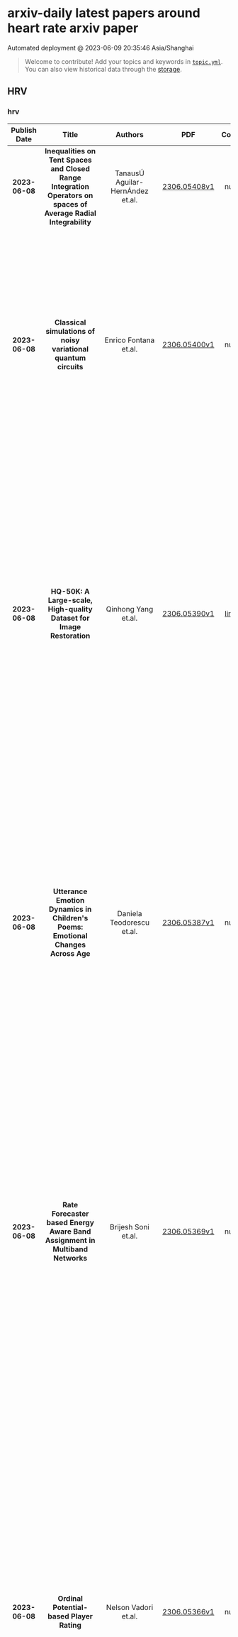 # arxiv-daily latest papers around heart rate arxiv paper
Automated deployment @ 2023-06-09 20:35:46 Asia/Shanghai
> Welcome to contribute! Add your topics and keywords in [`topic.yml`]({repo_url}/blob/main/database/topic.yml).
> You can also view historical data through the [storage]({repo_url}/blob/main/database/storage).

## HRV

### hrv
|Publish Date|Title|Authors|PDF|Code|Abstract|
| :---: | :---: | :---: | :---: | :---: | :---: |
|**2023-06-08**|**Inequalities on Tent Spaces and Closed Range Integration Operators on spaces of Average Radial Integrability**|TanausÚ Aguilar-HernÁndez et.al.|[2306.05408v1](http://arxiv.org/abs/2306.05408v1)|null|We deal with a reverse Carleson measure inequality for the tent spaces of analytic functions in the unit disc $\mathbb{D}$ of the complex plane. The tent spaces of measurable functions were introduced by Coifman, Meyer and Stein.   Let $1\leq p,q < \infty$ and consider the positive Borel measure $d\mu(z) = \chi_{G}(z)\frac{dm(z)}{(1-|z|)}$ defined in terms of a measurable set $G \subseteq \mathbb{D}$ and of the area Lebesgue measure $dm(z)$ in $\mathbb{D}$. We prove a necessary and sufficient condition on $G$ in order to exist a constant $K>0$ such that $$   \int_{\mathbb{T}} \left(\int_{\Gamma(\xi)} |f(z)|^{p}\ d\mu(z) \right)^{q/p}\ |d\xi|\geq K \,\int_{\mathbb{T}} \left(\int_{\Gamma(\xi)} |f(z)|^{p}\ \frac{dm(z)}{1-|z|}\right)^{q/p}\ |d\xi|, $$ for any $f$ analytic in $\mathbb{D}$ with the property, the right term of the inequality above is finite. Here $\mathbb{T}$ stands for the unit circle and $\Gamma(\xi)$ is a non-tangential region with vertex at $\xi \in \mathbb{T}$.   This work extends the study of D. Luecking on Bergman spaces to the analytic tent spaces. We apply our result to characterize the closed range property of the integration operator known as Pommerenke operator when acting on the average radial integrability spaces. T. Aguilar-Hern\'andez, M. Contreras and L. Rodr\'iguez-Piazza introduced these spaces for the first time in the literature. The Hardy and the Bergman spaces form part of this family.|
|**2023-06-08**|**Classical simulations of noisy variational quantum circuits**|Enrico Fontana et.al.|[2306.05400v1](http://arxiv.org/abs/2306.05400v1)|null|Noise detrimentally affects quantum computations so that they not only become less accurate but also easier to simulate classically as systems scale up. We construct a classical simulation algorithm, LOWESA (low weight efficient simulation algorithm), for estimating expectation values of noisy parameterised quantum circuits. It combines previous results on spectral analysis of parameterised circuits with Pauli back-propagation and recent ideas for simulations of noisy random circuits. We show, under some conditions on the circuits and mild assumptions on the noise, that LOWESA gives an efficient, polynomial algorithm in the number of qubits (and depth), with approximation error that vanishes exponentially in the physical error rate and a controllable cut-off parameter. We also discuss the practical limitations of the method for circuit classes with correlated parameters and its scaling with decreasing error rates.|
|**2023-06-08**|**HQ-50K: A Large-scale, High-quality Dataset for Image Restoration**|Qinhong Yang et.al.|[2306.05390v1](http://arxiv.org/abs/2306.05390v1)|[link](https://github.com/littleyaang/hq-50k)|This paper introduces a new large-scale image restoration dataset, called HQ-50K, which contains 50,000 high-quality images with rich texture details and semantic diversity. We analyze existing image restoration datasets from five different perspectives, including data scale, resolution, compression rates, texture details, and semantic coverage. However, we find that all of these datasets are deficient in some aspects. In contrast, HQ-50K considers all of these five aspects during the data curation process and meets all requirements. We also present a new Degradation-Aware Mixture of Expert (DAMoE) model, which enables a single model to handle multiple corruption types and unknown levels. Our extensive experiments demonstrate that HQ-50K consistently improves the performance on various image restoration tasks, such as super-resolution, denoising, dejpeg, and deraining. Furthermore, our proposed DAMoE, trained on our \dataset, outperforms existing state-of-the-art unified models designed for multiple restoration tasks and levels. The dataset and code are available at \url{https://github.com/littleYaang/HQ-50K}.|
|**2023-06-08**|**Utterance Emotion Dynamics in Children's Poems: Emotional Changes Across Age**|Daniela Teodorescu et.al.|[2306.05387v1](http://arxiv.org/abs/2306.05387v1)|null|Emerging psychopathology studies are showing that patterns of changes in emotional state -- emotion dynamics -- are associated with overall well-being and mental health. More recently, there has been some work in tracking emotion dynamics through one's utterances, allowing for data to be collected on a larger scale across time and people. However, several questions about how emotion dynamics change with age, especially in children, and when determined through children's writing, remain unanswered. In this work, we use both a lexicon and a machine learning based approach to quantify characteristics of emotion dynamics determined from poems written by children of various ages. We show that both approaches point to similar trends: consistent increasing intensities for some emotions (e.g., anger, fear, joy, sadness, arousal, and dominance) with age and a consistent decreasing valence with age. We also find increasing emotional variability, rise rates (i.e., emotional reactivity), and recovery rates (i.e., emotional regulation) with age. These results act as a useful baselines for further research in how patterns of emotions expressed by children change with age, and their association with mental health.|
|**2023-06-08**|**Rate Forecaster based Energy Aware Band Assignment in Multiband Networks**|Brijesh Soni et.al.|[2306.05369v1](http://arxiv.org/abs/2306.05369v1)|null|The high frequency communication bands (mmWave and sub-THz) promise tremendous data rates, however, they also have very high power consumption which is particularly significant for battery-power-limited user-equipment (UE). In this context, we design an energy aware band assignment system which reduces the power consumption while also achieving a target sum rate of M in T time-slots. We do this by using 1) Rate forecaster(s); 2) Channel forecaster(s) which forecasts T direct multistep ahead using a stacked (long short term memory) LSTM architecture. We propose an iterative rate updating algorithm which updates the target rate based on current rate and future predicted rates in a frame. The proposed approach is validated on the publicly available `DeepMIMO' dataset. Research findings shows that the rate forecaster based approach performs better than the channel forecaster. Furthermore, LSTM based predictions outperforms well celebrated Transformer predictions in terms of NRMSE and NMAE. Research findings reveals that the power consumption with this approach is ~ 300 mW lower compared to a greedy band assignment at a 1.5Gb/s target rate.|
|**2023-06-08**|**Ordinal Potential-based Player Rating**|Nelson Vadori et.al.|[2306.05366v1](http://arxiv.org/abs/2306.05366v1)|null|A two-player symmetric zero-sum game is transitive if for any pure strategies $x$, $y$, $z$, if $x$ is better than $y$, and $y$ is better than $z$, then $x$ is better than $z$. It was recently observed that the Elo rating fails at preserving transitive relations among strategies and therefore cannot correctly extract the transitive component of a game. Our first contribution is to show that the Elo rating actually does preserve transitivity when computed in the right space. Precisely, using a suitable invertible mapping $\varphi$, we first apply $\varphi$ to the game, then compute Elo ratings, then go back to the original space by applying $\varphi^{-1}$. We provide a characterization of transitive games as a weak variant of ordinal potential games with additively separable potential functions. Leveraging this insight, we introduce the concept of transitivity order, the minimum number of invertible mappings required to transform the payoff of a transitive game into (differences of) its potential function. The transitivity order is a tool to classify transitive games, with Elo games being an example of transitive games of order one. Most real-world games have both transitive and non-transitive (cyclic) components, and we use our analysis of transitivity to extract the transitive (potential) component of an arbitrary game. We link transitivity to the known concept of sign-rank: transitive games have sign-rank two; arbitrary games may have higher sign-rank. Using a neural network-based architecture, we learn a decomposition of an arbitrary game into transitive and cyclic components that prioritises capturing the sign pattern of the game. In particular, a transitive game always has just one component in its decomposition, the potential component. We provide a comprehensive evaluation of our methodology using both toy examples and empirical data from real-world games.|
|**2023-06-08**|**Surrogate method for partial association between mixed data with application to well-being survey analysis**|Shaobo Li et.al.|[2306.05362v1](http://arxiv.org/abs/2306.05362v1)|null|This paper is motivated by the analysis of a survey study of college student wellbeing before and after the outbreak of the COVID-19 pandemic. A statistical challenge in well-being survey studies lies in that outcome variables are often recorded in different scales, be it continuous, binary, or ordinal. The presence of mixed data complicates the assessment of the associations between them while adjusting for covariates. In our study, of particular interest are the associations between college students' wellbeing and other mental health measures and how other risk factors moderate these associations during the pandemic. To this end, we propose a unifying framework for studying partial association between mixed data. This is achieved by defining a unified residual using the surrogate method. The idea is to map the residual randomness to the same continuous scale, regardless of the original scales of outcome variables. It applies to virtually all commonly used models for covariate adjustments. We demonstrate the validity of using such defined residuals to assess partial association. In particular, we develop a measure that generalizes classical Kendall's tau in the sense that it can size both partial and marginal associations. More importantly, our development advances the theory of the surrogate method developed in recent years by showing that it can be used without requiring outcome variables having a latent variable structure. The use of our method in the well-being survey analysis reveals (i) significant moderation effects (i.e., the difference between partial and marginal associations) of some key risk factors; and (ii) an elevated moderation effect of physical health, loneliness, and accommodation after the onset of COVID-19.|
|**2023-06-08**|**A Data-Driven Approach to Positioning Grab Bars in the Sagittal Plane for Elderly Persons**|Roberto Bolli Jr. et.al.|[2306.05343v1](http://arxiv.org/abs/2306.05343v1)|null|The placement of grab bars for elderly users is based largely on ADA building codes and does not reflect the large differences in height, mobility, and muscle power between individual persons. The goal of this study is to see if there are any correlations between an elderly user's preferred handlebar pose and various demographic indicators, self-rated mobility for tasks requiring postural change, and biomechanical markers. For simplicity, we consider only the case where the handlebar is positioned directly in front of the user, as this confines the relevant body kinematics to a 2D sagittal plane. Previous eldercare devices have been constructed to position a handlebar in various poses in space. Our work augments these devices and adds to the body of knowledge by assessing how the handlebar should be positioned based on data on actual elderly people instead of simulations.|
|**2023-06-08**|**Spontaneous Self-Constraint in Active Nematic Flows**|Louise C. Head et.al.|[2306.05328v1](http://arxiv.org/abs/2306.05328v1)|null|Active processes drive and guide biological dynamics across scales -- from subcellular cytoskeletal remodelling, through tissue development in embryogenesis, to population-level bacterial colonies expansion. In each of these, biological functionality requires collective flows to occur while self-organized structures are protected; however, the mechanisms by which active flows can spontaneously constrain their dynamics to preserve structure have not previously been explained. By studying collective flows and defect dynamics in active nematic films, we demonstrate the existence of a self-constraint -- a two-way, spontaneously arising relationship between activity-driven isosurfaces of flow boundaries and mesoscale nematic structures. Our results show that self-motile defects are tightly constrained to viscometric surfaces -- contours along which vorticity and strain-rate balance. This in turn reveals that self-motile defects break mirror symmetry when they move along a single viscometric surface, in contrast with expectations. This is explained by an interdependence between viscometric surfaces and bend walls -- elongated narrow kinks in the orientation field. Although we focus on extensile nematic films, numerical results show the constraint holds whenever activity leads to motile half-charge defects. This mesoscale cross-field self-constraint offers a new framework for tackling complex 3D active turbulence, designing dynamic control into biomimetic materials, and understanding how biological systems can employ active stress for dynamic self-organization.|
|**2023-06-08**|**Perching by hugging: an initial feasibility study**|William Stewart et.al.|[2306.05324v1](http://arxiv.org/abs/2306.05324v1)|null|Current UAVs capable of perching require added structure and mechanisms to accomplish this. These take the form of hooks, claws, needles, etc which add weight and usually drag. We propose in this paper the dual use of structures already on the vehicle to enable perching, thus reducing the weight and drag cost associated with perching UAVs. We propose a wing design capable of passively wrapping around a vertical pole to perch. We experimentally investigate the feasibility of the design, presenting results on minimum required perching speeds as well as the effect of weight distribution on the success rate of the wing wrapping. Finally, we comment on design requirements for holding onto the pole based on our findings.|
|**2023-06-08**|**Large-scale adaptive multiple testing for sequential data controlling false discovery and nondiscovery rates**|Rahul Roy et.al.|[2306.05315v1](http://arxiv.org/abs/2306.05315v1)|null|In modern scientific experiments, we frequently encounter data that have large dimensions, and in some experiments, such high dimensional data arrive sequentially rather than full data being available all at a time. We develop multiple testing procedures with simultaneous control of false discovery and nondiscovery rates when $m$-variate data vectors $\mathbf{X}_1, \mathbf{X}_2, \dots$ are observed sequentially or in groups and each coordinate of these vectors leads to a hypothesis testing. Existing multiple testing methods for sequential data uses fixed stopping boundaries that do not depend on sample size, and hence, are quite conservative when the number of hypotheses $m$ is large. We propose sequential tests based on adaptive stopping boundaries that ensure shrinkage of the continue sampling region as the sample size increases. Under minimal assumptions on the data sequence, we first develop a test based on an oracle test statistic such that both false discovery rate (FDR) and false nondiscovery rate (FNR) are nearly equal to some prefixed levels with strong control. Under a two-group mixture model assumption, we propose a data-driven stopping and decision rule based on local false discovery rate statistic that mimics the oracle rule and guarantees simultaneous control of FDR and FNR asymptotically as $m$ tends to infinity. Both the oracle and the data-driven stopping times are shown to be finite (i.e., proper) with probability 1 for all finite $m$ and converge to a finite constant as $m$ grows to infinity. Further, we compare the data-driven test with the existing gap rule proposed in He and Bartroff (2021) and show that the ratio of the expected sample sizes of our method and the gap rule tends to zero as $m$ goes to infinity. Extensive analysis of simulated datasets as well as some real datasets illustrate the superiority of the proposed tests over some existing methods.|
|**2023-06-08**|**Mode-locked laser in nanophotonic lithium niobate**|Qiushi Guo et.al.|[2306.05314v1](http://arxiv.org/abs/2306.05314v1)|null|Mode-locked lasers (MLLs) have enabled ultrafast sciences and technologies by generating ultrashort pulses with peak powers substantially exceeding their average powers. Recently, tremendous efforts have been focused on realizing integrated MLLs not only to address the challenges associated with their size and power demand, but also to enable transforming the ultrafast technologies into nanophotonic chips, and ultimately to unlock their potential for a plethora of applications. However, till now the prospect of integrated MLLs driving ultrafast nanophotonic circuits has remained elusive because of their typically low peak powers, lack of controllability, and challenges with integration with appropriate nanophotonic platforms. Here, we overcome these limitations by demonstrating an electrically-pumped actively MLL in nanophotonic lithium niobate based on its hybrid integration with a III-V semiconductor optical amplifier. Our MLL generates $\sim$4.8 ps optical pulses around 1065 nm at a repetition rate of $\sim$10 GHz, with pulse energy exceeding 2.6 pJ and a high peak power beyond 0.5 W. We show that both the repetition rate and the carrier-envelope-offset of the resulting frequency comb can be flexibly controlled in a wide range using the RF driving frequency and the pump current, paving the way for fully-stabilized on-chip frequency combs in nanophotonics. Our work marks an important step toward fully-integrated nonlinear and ultrafast photonic systems in nanophotonic lithium niobate.|
|**2023-06-08**|**Emergent circulation patterns from anonymized mobility data: Clustering Italy in the time of Covid**|Jules Morand et.al.|[2306.05302v1](http://arxiv.org/abs/2306.05302v1)|null|Using anonymized mobility data from Facebook users and publicly available information on the Italian population, we model the circulation of people in Italy before and during the early phase of the SARS-CoV-2 pandemic (COVID-19). We perform a spatial and temporal clustering of the movement network at the level of fluxes across provinces on a daily basis. The resulting partition in time successfully identifies the first two lockdowns without any prior information. Similarly, the spatial clustering returns 11 to 23 clusters depending on the period ("standard" mobility vs. lockdown) using the greedy modularity communities clustering method, and 16 to 30 clusters using the critical variable selection method. Fascinatingly, the spatial clusters obtained with both methods are strongly reminiscent of the 11 regions into which emperor Augustus had divided Italy according to Pliny the Elder. This work introduces and validates a data analysis pipeline that enables us: i) to assess the reliability of data obtained from a partial and potentially biased sample of the population in performing estimates of population mobility nationwide; ii) to identify areas of a Country with well-defined mobility patterns, and iii) to distinguish different patterns from one another, resolve them in time and find their optimal spatial extent. The proposed method is generic and can be applied to other countries, with different geographical scales, and also to similar networks (e.g. biological networks). The results can thus represent a relevant step forward in the development of methods and strategies for the containment of future epidemic phenomena.|
|**2023-06-08**|**Chiral EFT calculation of neutrino reactions in warm neutron-rich matter**|Eunkyoung Shin et.al.|[2306.05280v1](http://arxiv.org/abs/2306.05280v1)|null|Neutrino scattering and absorption rates of relevance to supernovae and neutron star mergers are obtained from nuclear matter dynamical structure functions that encode many-body effects from nuclear mean fields and correlations. We employ nuclear interactions from chiral effective field theory to calculate the density, spin, isospin, and spin-isospin response functions of warm beta-equilibrium nuclear matter. We include corrections to the single-particle energies in the mean field approximation as well as vertex corrections resummed in the random phase approximation (RPA), including, for the first time, both direct and exchange diagrams. We find that correlations included through the RPA redistribute the strength of the response to higher energy for neutrino absorption and lower energy for antineutrino absorption. This tends to suppress the absorption rate of electron neutrinos across all relevant energy scales. In contrast, the inclusion of RPA correlations enhances the electron antineutrino absorption rate at low energy and supresses the rate at high energy. These effects are especially important at high-density and in the vicinity of the neutrino decoupling region. Implications for heavy element nucleosynthesis, electromagnetic signatures of compact object mergers, supernova dynamics, and neutrino detection from galactic supernovae are discussed briefly.|
|**2023-06-08**|**Language-specific Acoustic Boundary Learning for Mandarin-English Code-switching Speech Recognition**|Zhiyun Fan et.al.|[2306.05279v1](http://arxiv.org/abs/2306.05279v1)|null|Code-switching speech recognition (CSSR) transcribes speech that switches between multiple languages or dialects within a single sentence. The main challenge in this task is that different languages often have similar pronunciations, making it difficult for models to distinguish between them. In this paper, we propose a method for solving the CSSR task from the perspective of language-specific acoustic boundary learning. We introduce language-specific weight estimators (LSWE) to model acoustic boundary learning in different languages separately. Additionally, a non-autoregressive (NAR) decoder and a language change detection (LCD) module are employed to assist in training. Evaluated on the SEAME corpus, our method achieves a state-of-the-art mixed error rate (MER) of 16.29% and 22.81% on the test_man and test_sge sets. We also demonstrate the effectiveness of our method on a 9000-hour in-house meeting code-switching dataset, where our method achieves a relatively 7.9% MER reduction.|
|**2023-06-08**|**Large deviations of return times and related entropy estimators on shift spaces**|Noé Cuneo et.al.|[2306.05277v1](http://arxiv.org/abs/2306.05277v1)|null|We prove the large deviation principle for several entropy and cross entropy estimators based on return times and waiting times on shift spaces over finite alphabets. In the case of standard return times, we obtain a nonconvex large-deviation rate function. We consider shift-invariant probability measures satisfying some decoupling conditions which imply no form of mixing nor ergodicity. We establish precise relations between the rate functions of the different estimators, and between these rate functions and the corresponding pressures, one of which is the R\'enyi entropy function. The results apply in particular to irreducible Markov chains, equilibrium measures for Bowen-regular potentials, g-measures, invariant Gibbs states for summable interactions in statistical mechanics, and also to probability measures that may be far from Gibbsian, including some hidden Markov models and repeated quantum measurement processes.|
|**2023-06-08**|**Image Clustering via the Principle of Rate Reduction in the Age of Pretrained Models**|Tianzhe Chu et.al.|[2306.05272v1](http://arxiv.org/abs/2306.05272v1)|[link](https://github.com/leslietrue/cpp)|The advent of large pre-trained models has brought about a paradigm shift in both visual representation learning and natural language processing. However, clustering unlabeled images, as a fundamental and classic machine learning problem, still lacks effective solution, particularly for large-scale datasets. In this paper, we propose a novel image clustering pipeline that leverages the powerful feature representation of large pre-trained models such as CLIP and cluster images effectively and efficiently at scale. We show that the pre-trained features are significantly more structured by further optimizing the rate reduction objective. The resulting features may significantly improve the clustering accuracy, e.g., from 57\% to 66\% on ImageNet-1k. Furthermore, by leveraging CLIP's image-text binding, we show how the new clustering method leads to a simple yet effective self-labeling algorithm that successfully works on unlabeled large datasets such as MS-COCO and LAION-Aesthetics. We will release the code in https://github.com/LeslieTrue/CPP.|
|**2023-06-08**|**Unscented Autoencoder**|Faris Janjoš et.al.|[2306.05256v1](http://arxiv.org/abs/2306.05256v1)|null|The Variational Autoencoder (VAE) is a seminal approach in deep generative modeling with latent variables. Interpreting its reconstruction process as a nonlinear transformation of samples from the latent posterior distribution, we apply the Unscented Transform (UT) -- a well-known distribution approximation used in the Unscented Kalman Filter (UKF) from the field of filtering. A finite set of statistics called sigma points, sampled deterministically, provides a more informative and lower-variance posterior representation than the ubiquitous noise-scaling of the reparameterization trick, while ensuring higher-quality reconstruction. We further boost the performance by replacing the Kullback-Leibler (KL) divergence with the Wasserstein distribution metric that allows for a sharper posterior. Inspired by the two components, we derive a novel, deterministic-sampling flavor of the VAE, the Unscented Autoencoder (UAE), trained purely with regularization-like terms on the per-sample posterior. We empirically show competitive performance in Fr\'echet Inception Distance (FID) scores over closely-related models, in addition to a lower training variance than the VAE.|
|**2023-06-08**|**Toward more accurate and generalizable brain deformation estimators for traumatic brain injury detection with unsupervised domain adaptation**|Xianghao Zhan et.al.|[2306.05255v1](http://arxiv.org/abs/2306.05255v1)|[link](https://github.com/xzhan96-stf/drca-mlhm)|Machine learning head models (MLHMs) are developed to estimate brain deformation for early detection of traumatic brain injury (TBI). However, the overfitting to simulated impacts and the lack of generalizability caused by distributional shift of different head impact datasets hinders the broad clinical applications of current MLHMs. We propose brain deformation estimators that integrates unsupervised domain adaptation with a deep neural network to predict whole-brain maximum principal strain (MPS) and MPS rate (MPSR). With 12,780 simulated head impacts, we performed unsupervised domain adaptation on on-field head impacts from 302 college football (CF) impacts and 457 mixed martial arts (MMA) impacts using domain regularized component analysis (DRCA) and cycle-GAN-based methods. The new model improved the MPS/MPSR estimation accuracy, with the DRCA method significantly outperforming other domain adaptation methods in prediction accuracy (p<0.001): MPS RMSE: 0.027 (CF) and 0.037 (MMA); MPSR RMSE: 7.159 (CF) and 13.022 (MMA). On another two hold-out test sets with 195 college football impacts and 260 boxing impacts, the DRCA model significantly outperformed the baseline model without domain adaptation in MPS and MPSR estimation accuracy (p<0.001). The DRCA domain adaptation reduces the MPS/MPSR estimation error to be well below TBI thresholds, enabling accurate brain deformation estimation to detect TBI in future clinical applications.|
|**2023-06-08**|**Matching Latent Encoding for Audio-Text based Keyword Spotting**|Kumari Nishu et.al.|[2306.05245v1](http://arxiv.org/abs/2306.05245v1)|null|Using audio and text embeddings jointly for Keyword Spotting (KWS) has shown high-quality results, but the key challenge of how to semantically align two embeddings for multi-word keywords of different sequence lengths remains largely unsolved. In this paper, we propose an audio-text-based end-to-end model architecture for flexible keyword spotting (KWS), which builds upon learned audio and text embeddings. Our architecture uses a novel dynamic programming-based algorithm, Dynamic Sequence Partitioning (DSP), to optimally partition the audio sequence into the same length as the word-based text sequence using the monotonic alignment of spoken content. Our proposed model consists of an encoder block to get audio and text embeddings, a projector block to project individual embeddings to a common latent space, and an audio-text aligner containing a novel DSP algorithm, which aligns the audio and text embeddings to determine if the spoken content is the same as the text. Experimental results show that our DSP is more effective than other partitioning schemes, and the proposed architecture outperformed the state-of-the-art results on the public dataset in terms of Area Under the ROC Curve (AUC) and Equal-Error-Rate (EER) by 14.4 % and 28.9%, respectively.|
|**2023-06-08**|**Boosting-based Construction of BDDs for Linear Threshold Functions and Its Application to Verification of Neural Networks**|Yiping Tang et.al.|[2306.05211v1](http://arxiv.org/abs/2306.05211v1)|null|Understanding the characteristics of neural networks is important but difficult due to their complex structures and behaviors. Some previous work proposes to transform neural networks into equivalent Boolean expressions and apply verification techniques for characteristics of interest. This approach is promising since rich results of verification techniques for circuits and other Boolean expressions can be readily applied. The bottleneck is the time complexity of the transformation. More precisely, (i) each neuron of the network, i.e., a linear threshold function, is converted to a Binary Decision Diagram (BDD), and (ii) they are further combined into some final form, such as Boolean circuits. For a linear threshold function with $n$ variables, an existing method takes $O(n2^{\frac{n}{2}})$ time to construct an ordered BDD of size $O(2^{\frac{n}{2}})$ consistent with some variable ordering. However, it is non-trivial to choose a variable ordering producing a small BDD among $n!$ candidates.   We propose a method to convert a linear threshold function to a specific form of a BDD based on the boosting approach in the machine learning literature. Our method takes $O(2^n \text{poly}(1/\rho))$ time and outputs BDD of size $O(\frac{n^2}{\rho^4}\ln{\frac{1}{\rho}})$, where $\rho$ is the margin of some consistent linear threshold function. Our method does not need to search for good variable orderings and produces a smaller expression when the margin of the linear threshold function is large. More precisely, our method is based on our new boosting algorithm, which is of independent interest. We also propose a method to combine them into the final Boolean expression representing the neural network.|
|**2023-06-08**|**The Attractor Flow for AdS5 Black Holes in $\mathcal{N} = 2$ Gauged Supergravity**|Marina David et.al.|[2306.05206v1](http://arxiv.org/abs/2306.05206v1)|null|We study the flow equations for BPS black holes in $\mathcal{N} = 2$ five-dimensional gauged supergravity coupled to any number of vector multiplets via FI couplings. We develop the Noether-Wald procedure in this context and exhibit the conserved charges as explicit integrals of motion, in the sense that they can be computed at any radius on the rotating spacetime. The boundary conditions needed to solve the first order differential equations are discussed in great detail. We extremize the entropy function that controls the near horizon geometry and give explicit formulae for all geometric variables at their supersymmetric extrema. We have also considered a complexification of the near-horizon variables that elucidates some features of the theory from the near-horizon perspective.|
|**2023-06-08**|**Precision Measurements of $D_s^+ \to ηe^+ ν_e$ and $D_s^+ \to η^\prime e^+ ν_e$**|BESIII Collaboration et.al.|[2306.05194v1](http://arxiv.org/abs/2306.05194v1)|null|Precision measurements of the semileptonic decays $D_s^+ \to \eta e^+ \nu_e$ and $D_s^+ \to \eta^\prime e^+ \nu_e$ are performed using 7.33\,fb$^{-1}$ of $e^+e^-$ collision data collected at center-of-mass energies between 4.128 and 4.226 GeV with the BESIII detector. The branching fractions obtained are $\mathcal{B}(D_s^+ \to \eta e^{+} \nu_e)$ = $(2.251\pm0.039_{\rm stat.}\pm 0.051_{\rm syst.})\%$ and $\mathcal{B}(D_s^+ \to \eta^{\prime} e^{+} \nu_e)$ = $(0.810\pm0.038_{\rm stat.}\pm 0.024_{\rm syst.})\%$. Combining these results with the $\mathcal{B}(D^+\to\eta e^+ \nu_e)$ and $\mathcal{B}(D^+\to\eta^\prime e^+ \nu_e)$ obtained from previous BESIII measurements, the $\eta-\eta^\prime$ mixing angle in the quark flavor basis is determined to be $\phi_{\rm P} = (40.0\pm2.0_{\rm stat.}\pm0.6_{\rm syst.})^\circ$. Moreover, from the fits to the partial decay rates of $D_s^+ \to \eta e^+ \nu_e$ and $D_s^+ \to \eta^\prime e^+ \nu_e$, the products of the hadronic transition form factors $f_+^{\eta^{(\prime)}}(0)$ and the modulus of the $c\to s$ Cabibbo-Kobayashi-Maskawa matrix element $|V_{cs}|$ are determined by using different hadronic transition form factor parametrizations. Based on the two-parameter series expansion, the products $f^\eta_+(0)|V_{cs}| = 0.4553\pm0.0071_{\rm stat}\pm0.0061_{\rm syst}$ and $f^{\eta^\prime}_+(0)|V_{cs}| = 0.529\pm0.024_{\rm stat}\pm0.008_{\rm syst}$ are extracted. All results determined in this work supersede those measured in the previous BESIII analyses based on the 3.19 fb$^{-1}$ subsample of data at 4.178 GeV.|
|**2023-06-08**|**Bayesian Inference for $k$-Monotone Densities with Applications to Multiple Testing**|Kang Wang et.al.|[2306.05173v1](http://arxiv.org/abs/2306.05173v1)|null|Shape restriction, like monotonicity or convexity, imposed on a function of interest, such as a regression or density function, allows for its estimation without smoothness assumptions. The concept of $k$-monotonicity encompasses a family of shape restrictions, including decreasing and convex decreasing as special cases corresponding to $k=1$ and $k=2$. We consider Bayesian approaches to estimate a $k$-monotone density. By utilizing a kernel mixture representation and putting a Dirichlet process or a finite mixture prior on the mixing distribution, we show that the posterior contraction rate in the Hellinger distance is $(n/\log n)^{- k/(2k + 1)}$ for a $k$-monotone density, which is minimax optimal up to a polylogarithmic factor. When the true $k$-monotone density is a finite $J_0$-component mixture of the kernel, the contraction rate improves to the nearly parametric rate $\sqrt{(J_0 \log n)/n}$. Moreover, by putting a prior on $k$, we show that the same rates hold even when the best value of $k$ is unknown. A specific application in modeling the density of $p$-values in a large-scale multiple testing problem is considered. Simulation studies are conducted to evaluate the performance of the proposed method.|
|**2023-06-08**|**FLEdge: Benchmarking Federated Machine Learning Applications in Edge Computing Systems**|Herbert Woisetschläger et.al.|[2306.05172v1](http://arxiv.org/abs/2306.05172v1)|null|Federated Machine Learning (FL) has received considerable attention in recent years. FL benchmarks are predominantly explored in either simulated systems or data center environments, neglecting the setups of real-world systems, which are often closely linked to edge computing. We close this research gap by introducing FLEdge, a benchmark targeting FL workloads in edge computing systems. We systematically study hardware heterogeneity, energy efficiency during training, and the effect of various differential privacy levels on training in FL systems. To make this benchmark applicable to real-world scenarios, we evaluate the impact of client dropouts on state-of-the-art FL strategies with failure rates as high as 50%. FLEdge provides new insights, such as that training state-of-the-art FL workloads on older GPU-accelerated embedded devices is up to 3x more energy efficient than on modern server-grade GPUs.|
|**2023-06-08**|**Bayesian Optimization of Expensive Nested Grey-Box Functions**|Wenjie Xu et.al.|[2306.05150v1](http://arxiv.org/abs/2306.05150v1)|null|We consider the problem of optimizing a grey-box objective function, i.e., nested function composed of both black-box and white-box functions. A general formulation for such grey-box problems is given, which covers the existing grey-box optimization formulations as special cases. We then design an optimism-driven algorithm to solve it. Under certain regularity assumptions, our algorithm achieves similar regret bound as that for the standard black-box Bayesian optimization algorithm, up to a constant multiplicative term depending on the Lipschitz constants of the functions considered. We further extend our method to the constrained case and discuss several special cases. For the commonly used kernel functions, the regret bounds allow us to derive a convergence rate to the optimal solution. Experimental results show that our grey-box optimization method empirically improves the speed of finding the global optimal solution significantly, as compared to the standard black-box optimization algorithm.|
|**2023-06-08**|**Variable Radiance Field for Real-Life Category-Specifc Reconstruction from Single Image**|Kun Wang et.al.|[2306.05145v1](http://arxiv.org/abs/2306.05145v1)|null|Reconstructing category-specific objects from a single image is a challenging task that requires inferring the geometry and appearance of an object from a limited viewpoint. Existing methods typically rely on local feature retrieval based on re-projection with known camera intrinsic, which are slow and prone to distortion at viewpoints distant from the input image. In this paper, we present Variable Radiance Field (VRF), a novel framework that can efficiently reconstruct category-specific objects from a single image without known camera parameters. Our key contributions are: (1) We parameterize the geometry and appearance of the object using a multi-scale global feature extractor, which avoids frequent point-wise feature retrieval and camera dependency. We also propose a contrastive learning-based pretraining strategy to improve the feature extractor. (2) We reduce the geometric complexity of the object by learning a category template, and use hypernetworks to generate a small neural radiance field for fast and instance-specific rendering. (3) We align each training instance to the template space using a learned similarity transformation, which enables semantic-consistent learning across different objects. We evaluate our method on the CO3D dataset and show that it outperforms existing methods in terms of quality and speed. We also demonstrate its applicability to shape interpolation and object placement tasks.|
|**2023-06-08**|**Mesogeos: A multi-purpose dataset for data-driven wildfire modeling in the Mediterranean**|Spyros Kondylatos et.al.|[2306.05144v1](http://arxiv.org/abs/2306.05144v1)|[link](https://github.com/orion-ai-lab/mesogeos)|We introduce Mesogeos, a large-scale multi-purpose dataset for wildfire modeling in the Mediterranean. Mesogeos integrates variables representing wildfire drivers (meteorology, vegetation, human activity) and historical records of wildfire ignitions and burned areas for 17 years (2006-2022). It is designed as a cloud-friendly spatio-temporal dataset, namely a datacube, harmonizing all variables in a grid of 1km x 1km x 1-day resolution. The datacube structure offers opportunities to assess machine learning (ML) usage in various wildfire modeling tasks. We extract two ML-ready datasets that establish distinct tracks to demonstrate this potential: (1) short-term wildfire danger forecasting and (2) final burned area estimation given the point of ignition. We define appropriate metrics and baselines to evaluate the performance of models in each track. By publishing the datacube, along with the code to create the ML datasets and models, we encourage the community to foster the implementation of additional tracks for mitigating the increasing threat of wildfires in the Mediterranean.|
|**2023-06-08**|**A Two-dimensional Spatial Optimization Framework for Vehicle Powertrain Systems**|Jorn van Kampen et.al.|[2306.05140v1](http://arxiv.org/abs/2306.05140v1)|null|This paper presents a modeling framework to optimize the two-dimensional placement of powertrain elements inside the vehicle, explicitly accounting for the rotation, relative placement and alignment. Specifically, we first capture the multi-level nature of the system mathematically, and construct a model that captures different powertrain component orientations. Second, we include the relative element placement as variables in the model and derive alignment constraints for both child components and parent subsystems to automatically connect mechanical ports. Finally, we showcase our framework on a four-wheel driven electric vehicle. Our results demonstrate that our framework is capable of efficiently generating system design solutions in a fully automated manner, only using basic component properties.|
|**2023-06-08**|**Probabilistic derivation and analysis of the chemical diffusion master equation with mutual annihilation**|Alberto Lanconelli et.al.|[2306.05139v1](http://arxiv.org/abs/2306.05139v1)|null|We propose a probabilistic derivation of the so-called chemical diffusion master equation (CDME) and describe an infinite dimensional moment generating function method for finding its analytical solution. CDMEs model by means of an infinite system of coupled Fokker-Planck equations the probabilistic evolution of chemical reaction kinetics associated with spatial diffusion of individual particles; here, we focus an creation and mutual annihilation chemical reactions combined with Brownian diffusion of the single particles. Our probabilistic approach mimics the derivation of backward Kolmogorov equations for birth-death continuous time Markov chains. Moreover, the proposed infinite dimensional moment generating function method links certain finite dimensional projections of the solution of the CDME to the solution of a single linear fourth order partial differential equation containing as many variables as the dimension of the aforementioned projection space.|

## heart rate

### heart rate
|Publish Date|Title|Authors|PDF|Code|Abstract|
| :---: | :---: | :---: | :---: | :---: | :---: |
|**2023-06-08**|**Classical simulations of noisy variational quantum circuits**|Enrico Fontana et.al.|[2306.05400v1](http://arxiv.org/abs/2306.05400v1)|null|Noise detrimentally affects quantum computations so that they not only become less accurate but also easier to simulate classically as systems scale up. We construct a classical simulation algorithm, LOWESA (low weight efficient simulation algorithm), for estimating expectation values of noisy parameterised quantum circuits. It combines previous results on spectral analysis of parameterised circuits with Pauli back-propagation and recent ideas for simulations of noisy random circuits. We show, under some conditions on the circuits and mild assumptions on the noise, that LOWESA gives an efficient, polynomial algorithm in the number of qubits (and depth), with approximation error that vanishes exponentially in the physical error rate and a controllable cut-off parameter. We also discuss the practical limitations of the method for circuit classes with correlated parameters and its scaling with decreasing error rates.|
|**2023-06-08**|**HQ-50K: A Large-scale, High-quality Dataset for Image Restoration**|Qinhong Yang et.al.|[2306.05390v1](http://arxiv.org/abs/2306.05390v1)|[link](https://github.com/littleyaang/hq-50k)|This paper introduces a new large-scale image restoration dataset, called HQ-50K, which contains 50,000 high-quality images with rich texture details and semantic diversity. We analyze existing image restoration datasets from five different perspectives, including data scale, resolution, compression rates, texture details, and semantic coverage. However, we find that all of these datasets are deficient in some aspects. In contrast, HQ-50K considers all of these five aspects during the data curation process and meets all requirements. We also present a new Degradation-Aware Mixture of Expert (DAMoE) model, which enables a single model to handle multiple corruption types and unknown levels. Our extensive experiments demonstrate that HQ-50K consistently improves the performance on various image restoration tasks, such as super-resolution, denoising, dejpeg, and deraining. Furthermore, our proposed DAMoE, trained on our \dataset, outperforms existing state-of-the-art unified models designed for multiple restoration tasks and levels. The dataset and code are available at \url{https://github.com/littleYaang/HQ-50K}.|
|**2023-06-08**|**Utterance Emotion Dynamics in Children's Poems: Emotional Changes Across Age**|Daniela Teodorescu et.al.|[2306.05387v1](http://arxiv.org/abs/2306.05387v1)|null|Emerging psychopathology studies are showing that patterns of changes in emotional state -- emotion dynamics -- are associated with overall well-being and mental health. More recently, there has been some work in tracking emotion dynamics through one's utterances, allowing for data to be collected on a larger scale across time and people. However, several questions about how emotion dynamics change with age, especially in children, and when determined through children's writing, remain unanswered. In this work, we use both a lexicon and a machine learning based approach to quantify characteristics of emotion dynamics determined from poems written by children of various ages. We show that both approaches point to similar trends: consistent increasing intensities for some emotions (e.g., anger, fear, joy, sadness, arousal, and dominance) with age and a consistent decreasing valence with age. We also find increasing emotional variability, rise rates (i.e., emotional reactivity), and recovery rates (i.e., emotional regulation) with age. These results act as a useful baselines for further research in how patterns of emotions expressed by children change with age, and their association with mental health.|
|**2023-06-08**|**Rate Forecaster based Energy Aware Band Assignment in Multiband Networks**|Brijesh Soni et.al.|[2306.05369v1](http://arxiv.org/abs/2306.05369v1)|null|The high frequency communication bands (mmWave and sub-THz) promise tremendous data rates, however, they also have very high power consumption which is particularly significant for battery-power-limited user-equipment (UE). In this context, we design an energy aware band assignment system which reduces the power consumption while also achieving a target sum rate of M in T time-slots. We do this by using 1) Rate forecaster(s); 2) Channel forecaster(s) which forecasts T direct multistep ahead using a stacked (long short term memory) LSTM architecture. We propose an iterative rate updating algorithm which updates the target rate based on current rate and future predicted rates in a frame. The proposed approach is validated on the publicly available `DeepMIMO' dataset. Research findings shows that the rate forecaster based approach performs better than the channel forecaster. Furthermore, LSTM based predictions outperforms well celebrated Transformer predictions in terms of NRMSE and NMAE. Research findings reveals that the power consumption with this approach is ~ 300 mW lower compared to a greedy band assignment at a 1.5Gb/s target rate.|
|**2023-06-08**|**Ordinal Potential-based Player Rating**|Nelson Vadori et.al.|[2306.05366v1](http://arxiv.org/abs/2306.05366v1)|null|A two-player symmetric zero-sum game is transitive if for any pure strategies $x$, $y$, $z$, if $x$ is better than $y$, and $y$ is better than $z$, then $x$ is better than $z$. It was recently observed that the Elo rating fails at preserving transitive relations among strategies and therefore cannot correctly extract the transitive component of a game. Our first contribution is to show that the Elo rating actually does preserve transitivity when computed in the right space. Precisely, using a suitable invertible mapping $\varphi$, we first apply $\varphi$ to the game, then compute Elo ratings, then go back to the original space by applying $\varphi^{-1}$. We provide a characterization of transitive games as a weak variant of ordinal potential games with additively separable potential functions. Leveraging this insight, we introduce the concept of transitivity order, the minimum number of invertible mappings required to transform the payoff of a transitive game into (differences of) its potential function. The transitivity order is a tool to classify transitive games, with Elo games being an example of transitive games of order one. Most real-world games have both transitive and non-transitive (cyclic) components, and we use our analysis of transitivity to extract the transitive (potential) component of an arbitrary game. We link transitivity to the known concept of sign-rank: transitive games have sign-rank two; arbitrary games may have higher sign-rank. Using a neural network-based architecture, we learn a decomposition of an arbitrary game into transitive and cyclic components that prioritises capturing the sign pattern of the game. In particular, a transitive game always has just one component in its decomposition, the potential component. We provide a comprehensive evaluation of our methodology using both toy examples and empirical data from real-world games.|
|**2023-06-08**|**A Data-Driven Approach to Positioning Grab Bars in the Sagittal Plane for Elderly Persons**|Roberto Bolli Jr. et.al.|[2306.05343v1](http://arxiv.org/abs/2306.05343v1)|null|The placement of grab bars for elderly users is based largely on ADA building codes and does not reflect the large differences in height, mobility, and muscle power between individual persons. The goal of this study is to see if there are any correlations between an elderly user's preferred handlebar pose and various demographic indicators, self-rated mobility for tasks requiring postural change, and biomechanical markers. For simplicity, we consider only the case where the handlebar is positioned directly in front of the user, as this confines the relevant body kinematics to a 2D sagittal plane. Previous eldercare devices have been constructed to position a handlebar in various poses in space. Our work augments these devices and adds to the body of knowledge by assessing how the handlebar should be positioned based on data on actual elderly people instead of simulations.|
|**2023-06-08**|**Spontaneous Self-Constraint in Active Nematic Flows**|Louise C. Head et.al.|[2306.05328v1](http://arxiv.org/abs/2306.05328v1)|null|Active processes drive and guide biological dynamics across scales -- from subcellular cytoskeletal remodelling, through tissue development in embryogenesis, to population-level bacterial colonies expansion. In each of these, biological functionality requires collective flows to occur while self-organized structures are protected; however, the mechanisms by which active flows can spontaneously constrain their dynamics to preserve structure have not previously been explained. By studying collective flows and defect dynamics in active nematic films, we demonstrate the existence of a self-constraint -- a two-way, spontaneously arising relationship between activity-driven isosurfaces of flow boundaries and mesoscale nematic structures. Our results show that self-motile defects are tightly constrained to viscometric surfaces -- contours along which vorticity and strain-rate balance. This in turn reveals that self-motile defects break mirror symmetry when they move along a single viscometric surface, in contrast with expectations. This is explained by an interdependence between viscometric surfaces and bend walls -- elongated narrow kinks in the orientation field. Although we focus on extensile nematic films, numerical results show the constraint holds whenever activity leads to motile half-charge defects. This mesoscale cross-field self-constraint offers a new framework for tackling complex 3D active turbulence, designing dynamic control into biomimetic materials, and understanding how biological systems can employ active stress for dynamic self-organization.|
|**2023-06-08**|**Perching by hugging: an initial feasibility study**|William Stewart et.al.|[2306.05324v1](http://arxiv.org/abs/2306.05324v1)|null|Current UAVs capable of perching require added structure and mechanisms to accomplish this. These take the form of hooks, claws, needles, etc which add weight and usually drag. We propose in this paper the dual use of structures already on the vehicle to enable perching, thus reducing the weight and drag cost associated with perching UAVs. We propose a wing design capable of passively wrapping around a vertical pole to perch. We experimentally investigate the feasibility of the design, presenting results on minimum required perching speeds as well as the effect of weight distribution on the success rate of the wing wrapping. Finally, we comment on design requirements for holding onto the pole based on our findings.|
|**2023-06-08**|**Real-time whole-heart electromechanical simulations using Latent Neural Ordinary Differential Equations**|Matteo Salvador et.al.|[2306.05321v1](http://arxiv.org/abs/2306.05321v1)|null|Cardiac digital twins provide a physics and physiology informed framework to deliver predictive and personalized medicine. However, high-fidelity multi-scale cardiac models remain a barrier to adoption due to their extensive computational costs and the high number of model evaluations needed for patient-specific personalization. Artificial Intelligence-based methods can make the creation of fast and accurate whole-heart digital twins feasible. In this work, we use Latent Neural Ordinary Differential Equations (LNODEs) to learn the temporal pressure-volume dynamics of a heart failure patient. Our surrogate model based on LNODEs is trained from 400 3D-0D whole-heart closed-loop electromechanical simulations while accounting for 43 model parameters, describing single cell through to whole organ and cardiovascular hemodynamics. The trained LNODEs provides a compact and efficient representation of the 3D-0D model in a latent space by means of a feedforward fully-connected Artificial Neural Network that retains 3 hidden layers with 13 neurons per layer and allows for 300x real-time numerical simulations of the cardiac function on a single processor of a standard laptop. This surrogate model is employed to perform global sensitivity analysis and robust parameter estimation with uncertainty quantification in 3 hours of computations, still on a single processor. We match pressure and volume time traces unseen by the LNODEs during the training phase and we calibrate 4 to 11 model parameters while also providing their posterior distribution. This paper introduces the most advanced surrogate model of cardiac function available in the literature and opens new important venues for parameter calibration in cardiac digital twins.|
|**2023-06-08**|**Large-scale adaptive multiple testing for sequential data controlling false discovery and nondiscovery rates**|Rahul Roy et.al.|[2306.05315v1](http://arxiv.org/abs/2306.05315v1)|null|In modern scientific experiments, we frequently encounter data that have large dimensions, and in some experiments, such high dimensional data arrive sequentially rather than full data being available all at a time. We develop multiple testing procedures with simultaneous control of false discovery and nondiscovery rates when $m$-variate data vectors $\mathbf{X}_1, \mathbf{X}_2, \dots$ are observed sequentially or in groups and each coordinate of these vectors leads to a hypothesis testing. Existing multiple testing methods for sequential data uses fixed stopping boundaries that do not depend on sample size, and hence, are quite conservative when the number of hypotheses $m$ is large. We propose sequential tests based on adaptive stopping boundaries that ensure shrinkage of the continue sampling region as the sample size increases. Under minimal assumptions on the data sequence, we first develop a test based on an oracle test statistic such that both false discovery rate (FDR) and false nondiscovery rate (FNR) are nearly equal to some prefixed levels with strong control. Under a two-group mixture model assumption, we propose a data-driven stopping and decision rule based on local false discovery rate statistic that mimics the oracle rule and guarantees simultaneous control of FDR and FNR asymptotically as $m$ tends to infinity. Both the oracle and the data-driven stopping times are shown to be finite (i.e., proper) with probability 1 for all finite $m$ and converge to a finite constant as $m$ grows to infinity. Further, we compare the data-driven test with the existing gap rule proposed in He and Bartroff (2021) and show that the ratio of the expected sample sizes of our method and the gap rule tends to zero as $m$ goes to infinity. Extensive analysis of simulated datasets as well as some real datasets illustrate the superiority of the proposed tests over some existing methods.|
|**2023-06-08**|**Mode-locked laser in nanophotonic lithium niobate**|Qiushi Guo et.al.|[2306.05314v1](http://arxiv.org/abs/2306.05314v1)|null|Mode-locked lasers (MLLs) have enabled ultrafast sciences and technologies by generating ultrashort pulses with peak powers substantially exceeding their average powers. Recently, tremendous efforts have been focused on realizing integrated MLLs not only to address the challenges associated with their size and power demand, but also to enable transforming the ultrafast technologies into nanophotonic chips, and ultimately to unlock their potential for a plethora of applications. However, till now the prospect of integrated MLLs driving ultrafast nanophotonic circuits has remained elusive because of their typically low peak powers, lack of controllability, and challenges with integration with appropriate nanophotonic platforms. Here, we overcome these limitations by demonstrating an electrically-pumped actively MLL in nanophotonic lithium niobate based on its hybrid integration with a III-V semiconductor optical amplifier. Our MLL generates $\sim$4.8 ps optical pulses around 1065 nm at a repetition rate of $\sim$10 GHz, with pulse energy exceeding 2.6 pJ and a high peak power beyond 0.5 W. We show that both the repetition rate and the carrier-envelope-offset of the resulting frequency comb can be flexibly controlled in a wide range using the RF driving frequency and the pump current, paving the way for fully-stabilized on-chip frequency combs in nanophotonics. Our work marks an important step toward fully-integrated nonlinear and ultrafast photonic systems in nanophotonic lithium niobate.|
|**2023-06-08**|**Chiral EFT calculation of neutrino reactions in warm neutron-rich matter**|Eunkyoung Shin et.al.|[2306.05280v1](http://arxiv.org/abs/2306.05280v1)|null|Neutrino scattering and absorption rates of relevance to supernovae and neutron star mergers are obtained from nuclear matter dynamical structure functions that encode many-body effects from nuclear mean fields and correlations. We employ nuclear interactions from chiral effective field theory to calculate the density, spin, isospin, and spin-isospin response functions of warm beta-equilibrium nuclear matter. We include corrections to the single-particle energies in the mean field approximation as well as vertex corrections resummed in the random phase approximation (RPA), including, for the first time, both direct and exchange diagrams. We find that correlations included through the RPA redistribute the strength of the response to higher energy for neutrino absorption and lower energy for antineutrino absorption. This tends to suppress the absorption rate of electron neutrinos across all relevant energy scales. In contrast, the inclusion of RPA correlations enhances the electron antineutrino absorption rate at low energy and supresses the rate at high energy. These effects are especially important at high-density and in the vicinity of the neutrino decoupling region. Implications for heavy element nucleosynthesis, electromagnetic signatures of compact object mergers, supernova dynamics, and neutrino detection from galactic supernovae are discussed briefly.|
|**2023-06-08**|**Language-specific Acoustic Boundary Learning for Mandarin-English Code-switching Speech Recognition**|Zhiyun Fan et.al.|[2306.05279v1](http://arxiv.org/abs/2306.05279v1)|null|Code-switching speech recognition (CSSR) transcribes speech that switches between multiple languages or dialects within a single sentence. The main challenge in this task is that different languages often have similar pronunciations, making it difficult for models to distinguish between them. In this paper, we propose a method for solving the CSSR task from the perspective of language-specific acoustic boundary learning. We introduce language-specific weight estimators (LSWE) to model acoustic boundary learning in different languages separately. Additionally, a non-autoregressive (NAR) decoder and a language change detection (LCD) module are employed to assist in training. Evaluated on the SEAME corpus, our method achieves a state-of-the-art mixed error rate (MER) of 16.29% and 22.81% on the test_man and test_sge sets. We also demonstrate the effectiveness of our method on a 9000-hour in-house meeting code-switching dataset, where our method achieves a relatively 7.9% MER reduction.|
|**2023-06-08**|**Large deviations of return times and related entropy estimators on shift spaces**|Noé Cuneo et.al.|[2306.05277v1](http://arxiv.org/abs/2306.05277v1)|null|We prove the large deviation principle for several entropy and cross entropy estimators based on return times and waiting times on shift spaces over finite alphabets. In the case of standard return times, we obtain a nonconvex large-deviation rate function. We consider shift-invariant probability measures satisfying some decoupling conditions which imply no form of mixing nor ergodicity. We establish precise relations between the rate functions of the different estimators, and between these rate functions and the corresponding pressures, one of which is the R\'enyi entropy function. The results apply in particular to irreducible Markov chains, equilibrium measures for Bowen-regular potentials, g-measures, invariant Gibbs states for summable interactions in statistical mechanics, and also to probability measures that may be far from Gibbsian, including some hidden Markov models and repeated quantum measurement processes.|
|**2023-06-08**|**Image Clustering via the Principle of Rate Reduction in the Age of Pretrained Models**|Tianzhe Chu et.al.|[2306.05272v1](http://arxiv.org/abs/2306.05272v1)|[link](https://github.com/leslietrue/cpp)|The advent of large pre-trained models has brought about a paradigm shift in both visual representation learning and natural language processing. However, clustering unlabeled images, as a fundamental and classic machine learning problem, still lacks effective solution, particularly for large-scale datasets. In this paper, we propose a novel image clustering pipeline that leverages the powerful feature representation of large pre-trained models such as CLIP and cluster images effectively and efficiently at scale. We show that the pre-trained features are significantly more structured by further optimizing the rate reduction objective. The resulting features may significantly improve the clustering accuracy, e.g., from 57\% to 66\% on ImageNet-1k. Furthermore, by leveraging CLIP's image-text binding, we show how the new clustering method leads to a simple yet effective self-labeling algorithm that successfully works on unlabeled large datasets such as MS-COCO and LAION-Aesthetics. We will release the code in https://github.com/LeslieTrue/CPP.|
|**2023-06-08**|**Toward more accurate and generalizable brain deformation estimators for traumatic brain injury detection with unsupervised domain adaptation**|Xianghao Zhan et.al.|[2306.05255v1](http://arxiv.org/abs/2306.05255v1)|[link](https://github.com/xzhan96-stf/drca-mlhm)|Machine learning head models (MLHMs) are developed to estimate brain deformation for early detection of traumatic brain injury (TBI). However, the overfitting to simulated impacts and the lack of generalizability caused by distributional shift of different head impact datasets hinders the broad clinical applications of current MLHMs. We propose brain deformation estimators that integrates unsupervised domain adaptation with a deep neural network to predict whole-brain maximum principal strain (MPS) and MPS rate (MPSR). With 12,780 simulated head impacts, we performed unsupervised domain adaptation on on-field head impacts from 302 college football (CF) impacts and 457 mixed martial arts (MMA) impacts using domain regularized component analysis (DRCA) and cycle-GAN-based methods. The new model improved the MPS/MPSR estimation accuracy, with the DRCA method significantly outperforming other domain adaptation methods in prediction accuracy (p<0.001): MPS RMSE: 0.027 (CF) and 0.037 (MMA); MPSR RMSE: 7.159 (CF) and 13.022 (MMA). On another two hold-out test sets with 195 college football impacts and 260 boxing impacts, the DRCA model significantly outperformed the baseline model without domain adaptation in MPS and MPSR estimation accuracy (p<0.001). The DRCA domain adaptation reduces the MPS/MPSR estimation error to be well below TBI thresholds, enabling accurate brain deformation estimation to detect TBI in future clinical applications.|
|**2023-06-08**|**Matching Latent Encoding for Audio-Text based Keyword Spotting**|Kumari Nishu et.al.|[2306.05245v1](http://arxiv.org/abs/2306.05245v1)|null|Using audio and text embeddings jointly for Keyword Spotting (KWS) has shown high-quality results, but the key challenge of how to semantically align two embeddings for multi-word keywords of different sequence lengths remains largely unsolved. In this paper, we propose an audio-text-based end-to-end model architecture for flexible keyword spotting (KWS), which builds upon learned audio and text embeddings. Our architecture uses a novel dynamic programming-based algorithm, Dynamic Sequence Partitioning (DSP), to optimally partition the audio sequence into the same length as the word-based text sequence using the monotonic alignment of spoken content. Our proposed model consists of an encoder block to get audio and text embeddings, a projector block to project individual embeddings to a common latent space, and an audio-text aligner containing a novel DSP algorithm, which aligns the audio and text embeddings to determine if the spoken content is the same as the text. Experimental results show that our DSP is more effective than other partitioning schemes, and the proposed architecture outperformed the state-of-the-art results on the public dataset in terms of Area Under the ROC Curve (AUC) and Equal-Error-Rate (EER) by 14.4 % and 28.9%, respectively.|
|**2023-06-08**|**Precision Measurements of $D_s^+ \to ηe^+ ν_e$ and $D_s^+ \to η^\prime e^+ ν_e$**|BESIII Collaboration et.al.|[2306.05194v1](http://arxiv.org/abs/2306.05194v1)|null|Precision measurements of the semileptonic decays $D_s^+ \to \eta e^+ \nu_e$ and $D_s^+ \to \eta^\prime e^+ \nu_e$ are performed using 7.33\,fb$^{-1}$ of $e^+e^-$ collision data collected at center-of-mass energies between 4.128 and 4.226 GeV with the BESIII detector. The branching fractions obtained are $\mathcal{B}(D_s^+ \to \eta e^{+} \nu_e)$ = $(2.251\pm0.039_{\rm stat.}\pm 0.051_{\rm syst.})\%$ and $\mathcal{B}(D_s^+ \to \eta^{\prime} e^{+} \nu_e)$ = $(0.810\pm0.038_{\rm stat.}\pm 0.024_{\rm syst.})\%$. Combining these results with the $\mathcal{B}(D^+\to\eta e^+ \nu_e)$ and $\mathcal{B}(D^+\to\eta^\prime e^+ \nu_e)$ obtained from previous BESIII measurements, the $\eta-\eta^\prime$ mixing angle in the quark flavor basis is determined to be $\phi_{\rm P} = (40.0\pm2.0_{\rm stat.}\pm0.6_{\rm syst.})^\circ$. Moreover, from the fits to the partial decay rates of $D_s^+ \to \eta e^+ \nu_e$ and $D_s^+ \to \eta^\prime e^+ \nu_e$, the products of the hadronic transition form factors $f_+^{\eta^{(\prime)}}(0)$ and the modulus of the $c\to s$ Cabibbo-Kobayashi-Maskawa matrix element $|V_{cs}|$ are determined by using different hadronic transition form factor parametrizations. Based on the two-parameter series expansion, the products $f^\eta_+(0)|V_{cs}| = 0.4553\pm0.0071_{\rm stat}\pm0.0061_{\rm syst}$ and $f^{\eta^\prime}_+(0)|V_{cs}| = 0.529\pm0.024_{\rm stat}\pm0.008_{\rm syst}$ are extracted. All results determined in this work supersede those measured in the previous BESIII analyses based on the 3.19 fb$^{-1}$ subsample of data at 4.178 GeV.|
|**2023-06-08**|**Bayesian Inference for $k$-Monotone Densities with Applications to Multiple Testing**|Kang Wang et.al.|[2306.05173v1](http://arxiv.org/abs/2306.05173v1)|null|Shape restriction, like monotonicity or convexity, imposed on a function of interest, such as a regression or density function, allows for its estimation without smoothness assumptions. The concept of $k$-monotonicity encompasses a family of shape restrictions, including decreasing and convex decreasing as special cases corresponding to $k=1$ and $k=2$. We consider Bayesian approaches to estimate a $k$-monotone density. By utilizing a kernel mixture representation and putting a Dirichlet process or a finite mixture prior on the mixing distribution, we show that the posterior contraction rate in the Hellinger distance is $(n/\log n)^{- k/(2k + 1)}$ for a $k$-monotone density, which is minimax optimal up to a polylogarithmic factor. When the true $k$-monotone density is a finite $J_0$-component mixture of the kernel, the contraction rate improves to the nearly parametric rate $\sqrt{(J_0 \log n)/n}$. Moreover, by putting a prior on $k$, we show that the same rates hold even when the best value of $k$ is unknown. A specific application in modeling the density of $p$-values in a large-scale multiple testing problem is considered. Simulation studies are conducted to evaluate the performance of the proposed method.|
|**2023-06-08**|**FLEdge: Benchmarking Federated Machine Learning Applications in Edge Computing Systems**|Herbert Woisetschläger et.al.|[2306.05172v1](http://arxiv.org/abs/2306.05172v1)|null|Federated Machine Learning (FL) has received considerable attention in recent years. FL benchmarks are predominantly explored in either simulated systems or data center environments, neglecting the setups of real-world systems, which are often closely linked to edge computing. We close this research gap by introducing FLEdge, a benchmark targeting FL workloads in edge computing systems. We systematically study hardware heterogeneity, energy efficiency during training, and the effect of various differential privacy levels on training in FL systems. To make this benchmark applicable to real-world scenarios, we evaluate the impact of client dropouts on state-of-the-art FL strategies with failure rates as high as 50%. FLEdge provides new insights, such as that training state-of-the-art FL workloads on older GPU-accelerated embedded devices is up to 3x more energy efficient than on modern server-grade GPUs.|
|**2023-06-08**|**Bayesian Optimization of Expensive Nested Grey-Box Functions**|Wenjie Xu et.al.|[2306.05150v1](http://arxiv.org/abs/2306.05150v1)|null|We consider the problem of optimizing a grey-box objective function, i.e., nested function composed of both black-box and white-box functions. A general formulation for such grey-box problems is given, which covers the existing grey-box optimization formulations as special cases. We then design an optimism-driven algorithm to solve it. Under certain regularity assumptions, our algorithm achieves similar regret bound as that for the standard black-box Bayesian optimization algorithm, up to a constant multiplicative term depending on the Lipschitz constants of the functions considered. We further extend our method to the constrained case and discuss several special cases. For the commonly used kernel functions, the regret bounds allow us to derive a convergence rate to the optimal solution. Experimental results show that our grey-box optimization method empirically improves the speed of finding the global optimal solution significantly, as compared to the standard black-box optimization algorithm.|
|**2023-06-08**|**Orthogonal Sampling based Broad-Band Signal Generation with Low-Bandwidth Electronics**|Mohamed I. Hosni et.al.|[2306.05125v1](http://arxiv.org/abs/2306.05125v1)|null|High-bandwidth signals are needed in many applications like radar, sensing, measurement and communications. Especially in optical networks, the sampling rate and analog bandwidth of digital-to-analog converters (DACs) is a bottleneck for further increasing data rates. To circumvent the sampling rate and bandwidth problem of electronic DACs, we demonstrate the generation of wide-band signals with low-bandwidth electronics. This generation is based on orthogonal sampling with sinc-pulse sequences in N parallel branches. The method not only reduces the sampling rate and bandwidth, at the same time the effective number of bits (ENOB) is improved, dramatically reducing the requirements on the electronic signal processing. In proof of concept experiments the generation of analog signals, as well as Nyquist shaped and normal data will be shown. In simulations we investigate the performance of 60 GHz data generation by 20 and 12 GHz electronics. The method can easily be integrated together with already existing electronic DAC designs and would be of great interest for all high-bandwidth applications.|
|**2023-06-08**|**Stabilizing Discontinuous Galerkin Methods Using Dafermos' Entropy Rate Criterion: II -- Systems of Conservation Laws and Entropy Inequality Predictors**|Simon-Christian Klein et.al.|[2306.05124v1](http://arxiv.org/abs/2306.05124v1)|null|A novel approach for the stabilization of the Discontinuous Galerkin method based on the Dafermos entropy rate crition is presented. First, estimates for the maximal possible entropy dissipation rate of a weak solution are derived. Second, families of conservative Hilbert-Schmidt operators are identified to dissipate entropy. Steering these operators using the bounds on the entropy dissipation results in high-order accurate shock-capturing DG schemes for the Euler equations, satisfying the entropy rate criterion and an entropy inequality.|
|**2023-06-08**|**FheFL: Fully Homomorphic Encryption Friendly Privacy-Preserving Federated Learning with Byzantine Users**|Yogachandran Rahulamathavan et.al.|[2306.05112v1](http://arxiv.org/abs/2306.05112v1)|null|The federated learning (FL) technique was initially developed to mitigate data privacy issues that can arise in the traditional machine learning paradigm. While FL ensures that a user's data always remain with the user, the gradients of the locally trained models must be communicated with the centralized server to build the global model. This results in privacy leakage, where the server can infer private information of the users' data from the shared gradients. To mitigate this flaw, the next-generation FL architectures proposed encryption and anonymization techniques to protect the model updates from the server. However, this approach creates other challenges, such as a malicious user might sabotage the global model by sharing false gradients. Since the gradients are encrypted, the server is unable to identify and eliminate rogue users which would protect the global model. Therefore, to mitigate both attacks, this paper proposes a novel fully homomorphic encryption (FHE) based scheme suitable for FL. We modify the one-to-one single-key Cheon-Kim-Kim-Song (CKKS)-based FHE scheme into a distributed multi-key additive homomorphic encryption scheme that supports model aggregation in FL. We employ a novel aggregation scheme within the encrypted domain, utilizing users' non-poisoning rates, to effectively address data poisoning attacks while ensuring privacy is preserved by the proposed encryption scheme. Rigorous security, privacy, convergence, and experimental analyses have been provided to show that FheFL is novel, secure, and private, and achieves comparable accuracy at reasonable computational cost.|
|**2023-06-08**|**Re-aligning Shadow Models can Improve White-box Membership Inference Attacks**|Ana-Maria Cretu et.al.|[2306.05093v1](http://arxiv.org/abs/2306.05093v1)|null|Machine learning models have been shown to leak sensitive information about their training datasets. As models are being increasingly used, on devices, to automate tasks and power new applications, there have been concerns that such white-box access to its parameters, as opposed to the black-box setting which only provides query access to the model, increases the attack surface. Directly extending the shadow modelling technique from the black-box to the white-box setting has been shown, in general, not to perform better than black-box only attacks. A key reason is misalignment, a known characteristic of deep neural networks. We here present the first systematic analysis of the causes of misalignment in shadow models and show the use of a different weight initialisation to be the main cause of shadow model misalignment. Second, we extend several re-alignment techniques, previously developed in the model fusion literature, to the shadow modelling context, where the goal is to re-align the layers of a shadow model to those of the target model.We show re-alignment techniques to significantly reduce the measured misalignment between the target and shadow models. Finally, we perform a comprehensive evaluation of white-box membership inference attacks (MIA). Our analysis reveals that (1) MIAs suffer from misalignment between shadow models, but that (2) re-aligning the shadow models improves, sometimes significantly, MIA performance. On the CIFAR10 dataset with a false positive rate of 1\%, white-box MIA using re-aligned shadow models improves the true positive rate by 4.5\%.Taken together, our results highlight that on-device deployment increase the attack surface and that the newly available information can be used by an attacker.|
|**2023-06-08**|**Selenium and the role of defects for photovoltaic applications**|Hadeel Moustafa et.al.|[2306.05092v1](http://arxiv.org/abs/2306.05092v1)|null|We present first principles calculations of the electronic properties of trigonal selenium with emphasis on photovoltaic applications. The band gap and optical absorption spectrum of pristine selenium is calculated from many-body perturbation theory yielding excellent agreement with experiments. We then investigate the role of intrinsic as well as extrinsic defects and estimate the equilibrium concentrations resulting from realistic synthesis conditions. The intrinsic defects are dominated by vacancies, which act as acceptor levels and implies $p$-doping in agreement with previous predictions and measurements, and we show that these do not give rise to significant non-radiative recombination. The charge balance remains dominated by vacancies when extrinsic defects are included, but these may give rise to sizable non-radiative recombination rates, which could severely limit the performance of selenium based solar cells. Our results thus imply that the pollution by external elements is a decisive factor for the photovoltaic efficiency, which will be of crucial importance when considering synthesis conditions for any type of device engineering.|
|**2023-06-08**|**Vanishing of long time average p-enstrophy dissipation rate in the inviscid limit of the 2D damped Navier-Stokes equations**|Raphael Wagner et.al.|[2306.05081v1](http://arxiv.org/abs/2306.05081v1)|null|In 2007, Constantin and Ramos proved a result on the vanishing long time average enstrophy dissipation rate in the inviscid limit of the 2D damped Navier-Stokes equations. In this work, we prove a generalization of this for the p-enstrophy, sequences of distributions of initial data and sequences of strongly converging right-hand sides. We simplify their approach by working with invariant measures on the global attractors which can be characterized via bounded complete solution trajectories. Then, working on the level of trajectories allows us to directly employ some recent results on strong convergence of the vorticity in the inviscid limit.|
|**2023-06-08**|**Neuro-Symbolic Approaches for Context-Aware Human Activity Recognition**|Luca Arrotta et.al.|[2306.05058v1](http://arxiv.org/abs/2306.05058v1)|null|Deep Learning models are a standard solution for sensor-based Human Activity Recognition (HAR), but their deployment is often limited by labeled data scarcity and models' opacity. Neuro-Symbolic AI (NeSy) provides an interesting research direction to mitigate these issues by infusing knowledge about context information into HAR deep learning classifiers. However, existing NeSy methods for context-aware HAR require computationally expensive symbolic reasoners during classification, making them less suitable for deployment on resource-constrained devices (e.g., mobile devices). Additionally, NeSy approaches for context-aware HAR have never been evaluated on in-the-wild datasets, and their generalization capabilities in real-world scenarios are questionable. In this work, we propose a novel approach based on a semantic loss function that infuses knowledge constraints in the HAR model during the training phase, avoiding symbolic reasoning during classification. Our results on scripted and in-the-wild datasets show the impact of different semantic loss functions in outperforming a purely data-driven model. We also compare our solution with existing NeSy methods and analyze each approach's strengths and weaknesses. Our semantic loss remains the only NeSy solution that can be deployed as a single DNN without the need for symbolic reasoning modules, reaching recognition rates close (and better in some cases) to existing approaches.|
|**2023-06-08**|**Impact of pore-scale chaotic mixing on Darcy-scale reaction rates**|Satoshi Izumoto et.al.|[2306.05018v1](http://arxiv.org/abs/2306.05018v1)|null|Prediction of reactive transport in porous media remains challenging when pore scale incomplete mixing is at play. Previous experimental studies investigated chemical reactions in porous media by visualizing reaction product or reactants mostly in uniform flow. However, the local reaction rate, which is necessary to infer mechanisms of reaction in pore space, could not be obtained without considering transport of reaction products and reactants. Thus, the interpretation remained elusive. We visualized the reaction rate field using chemiluminescnece within index-matched 3D porous media under zero acceleration and constant acceleration flow fields to investigate how pore scale chaotic mixing and Darcy scale fluid acceleration rectify reactive transport. We found that the reaction rate kept increasing from upstream to downstream in constant acceleration field, whereas it increased only at the upstream zone in zero acceleration field. The ratio of dispersion rate and size of the mixing interface determined such an effect of acceleration. Moreover, the experimental results showed stronger dependency of reaction rate on velocity compared to the numerical simulations that assume complete mixing in pore space. To explain this, we suggested the mechanistic model that includes the pore scale folding of lamellae due to chaotic mixing and the pore scale concentration gradients against compression. Such a pore scale mechanism was consistent with the experimentally observed change in reaction rate over the space. These results give new insights on underlying mechanisms of reactive transport in porous media.|
|**2023-06-08**|**Progression Cognition Reinforcement Learning with Prioritized Experience for Multi-Vehicle Pursuit**|Xinhang Li et.al.|[2306.05016v1](http://arxiv.org/abs/2306.05016v1)|[link](https://github.com/bupt-antlab/pepcrl-mvp)|Multi-vehicle pursuit (MVP) such as autonomous police vehicles pursuing suspects is important but very challenging due to its mission and safety critical nature. While multi-agent reinforcement learning (MARL) algorithms have been proposed for MVP problem in structured grid-pattern roads, the existing algorithms use randomly training samples in centralized learning, which leads to homogeneous agents showing low collaboration performance. For the more challenging problem of pursuing multiple evading vehicles, these algorithms typically select a fixed target evading vehicle for pursuing vehicles without considering dynamic traffic situation, which significantly reduces pursuing success rate. To address the above problems, this paper proposes a Progression Cognition Reinforcement Learning with Prioritized Experience for MVP (PEPCRL-MVP) in urban multi-intersection dynamic traffic scenes. PEPCRL-MVP uses a prioritization network to assess the transitions in the global experience replay buffer according to the parameters of each MARL agent. With the personalized and prioritized experience set selected via the prioritization network, diversity is introduced to the learning process of MARL, which can improve collaboration and task related performance. Furthermore, PEPCRL-MVP employs an attention module to extract critical features from complex urban traffic environments. These features are used to develop progression cognition method to adaptively group pursuing vehicles. Each group efficiently target one evading vehicle in dynamic driving environments. Extensive experiments conducted with a simulator over unstructured roads of an urban area show that PEPCRL-MVP is superior to other state-of-the-art methods. Specifically, PEPCRL-MVP improves pursuing efficiency by 3.95% over TD3-DMAP and its success rate is 34.78% higher than that of MADDPG. Codes are open sourced.|
